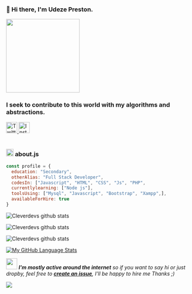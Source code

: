 ### 👋 Hi there, I'm Udeze Preston.

<div ><img src="https://avatars.githubusercontent.com/u/77573543?s=400&u=84a7167446bd07e3682e5cef859079d4c3b6b110&v=4" width="200px" height="200px"></div>

<h3 align="left"><strong>
I seek to contribute to this world with my algorithms and abstractions.</strong></h3>



<a target="_blank" href="https://twitter.com/SocialTymn">
<img src="https://pitlochryfestivaltheatre.com/wp-content/uploads/2020/04/2-27646_twitter-logo-png-transparent-background-logo-twitter-png-1024x1024.png" width="30px" height="30px" alt="Twitter Badge">
</a>
<a target="_blank" href="https://www.instagram.com/tymnsocialnetwork/">
<img src="https://i.pinimg.com/originals/a2/5f/4f/a25f4f58938bbe61357ebca42d23866f.png" width="30px" height="30px" alt="Instagram Badge">
</a>
<br>

<br>

###  <img src="https://media.giphy.com/media/ln7z2eWriiQAllfVcn/giphy.gif" height="20"> **about.js**

```javascript
const profile = {
  education: "Secondary",
  otherAlias: "Full Stack Developer",
  codesIn: ["Javascript", "HTML", "CSS", "Js", "PHP",
  currentlylearning: ["Node js"],
  toolsUsing: ["Mysql", "Javascript", "Bootstrap", "Xampp",],
  availableForHire: true
}
```

![Cleverdevs github stats](https://github-readme-stats.vercel.app/api?username=cleverdevs&bg_color=fafafa&hide_border=true&line_height=25&title_color=0c0c0d&text_color=141414&hide=[%22issues%22,%22prs%22])

![Cleverdevs github stats](https://docs.netlify.com/images/monitor-sites-status-badges@2x.png)

![Cleverdevs github stats](https://api.netlify.com/api/v1/badges/66fbebc5-cee7-43e1-ac4d-4c895ef2cfb6/deploy-status)

[![My GitHub Language Stats](https://github-readme-stats.vercel.app/api/top-langs/?username=cleverdevs&langs_count=5)]()


<img src="https://media.giphy.com/media/RhwkGhrlj3NVSOxWSN/giphy.gif" height="30"> <em><b>I'm mostly active around the internet</b> so if you want to say hi or just dropby, feel free to <a target="_blank" href="#"><strong> create an issue</strong></a>, I'll be happy to hire me Thanks ;)</b> </em>

![](https://visitor-badge.glitch.me/badge?page_id=cleverdevs)



<!--
**cleverdevs/cleverdevs** is a ✨ _special_ ✨ repository because its `README.md` (this file) appears on your GitHub profile.

Here are some ideas to get you started:

- 🔭 I’m currently working on ...
- 🌱 I’m currently learning ...
- 👯 I’m looking to collaborate on ...
- 🤔 I’m looking for help with ...
- 💬 Ask me about ...
- 📫 How to reach me: ...
- 😄 Pronouns: ...
- ⚡ Fun fact: ...
-->


